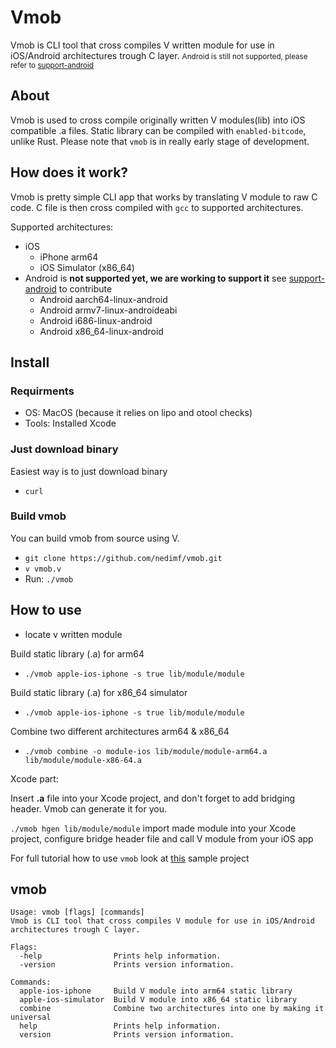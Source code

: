 # Vmob
Vmob is CLI tool that cross compiles V written module for use in iOS/Android architectures trough C layer. <small>Android is still not supported, please refer to [support-android](https://github.com/nedimf/vmob/docs/support-android.md)</small>


## About 
Vmob is used to cross compile originally written V modules(lib) into iOS compatible .a files. Static library can be compiled with ```enabled-bitcode```, unlike Rust.
Please note that ```vmob``` is in really early stage of development.

## How does it work?
Vmob is pretty simple CLI app that works by translating V module to raw C code. C file is then cross compiled with ```gcc``` to supported architectures.

Supported architectures:
- iOS
  - iPhone arm64
  - iOS Simulator (x86_64)
- Android is **not supported yet, we are working to support it** see [support-android](https://github.com/nedimf/vmob/docs/support-android.md) to contribute
	- Android aarch64-linux-android
	- Android armv7-linux-androideabi
	- Android i686-linux-android
	- Android x86_64-linux-android

## Install 
### Requirments
- OS: MacOS (because it relies on lipo and otool checks)
- Tools: Installed Xcode
### Just download binary
Easiest way is to just download binary
- ```curl ```

### Build vmob
You can build vmob from source using V.
- ``` git clone https://github.com/nedimf/vmob.git ```
- ```v vmob.v```
- Run: ```./vmob```

## How to use
- locate v written module

Build static library (.a) for arm64
- ```./vmob apple-ios-iphone -s true lib/module/module```

Build static library (.a) for x86_64 simulator 
- ```./vmob apple-ios-iphone -s true lib/module/module```
  
Combine two different architectures arm64 & x86_64
- ```./vmob combine -o module-ios lib/module/module-arm64.a lib/module/module-x86-64.a```

Xcode part: 

Insert **.a** file into your Xcode project, and don't forget to add bridging header. Vmob can generate it for you. 

```./vmob hgen lib/module/module``` import made module into your Xcode project, configure bridge header file and call V module from your iOS app

For full tutorial how to use ```vmob``` look at [this]() sample project

## vmob
```
Usage: vmob [flags] [commands]
Vmob is CLI tool that cross compiles V module for use in iOS/Android architectures trough C layer.

Flags:
  -help                Prints help information.
  -version             Prints version information.

Commands:
  apple-ios-iphone     Build V module into arm64 static library
  apple-ios-simulator  Build V module into x86_64 static library
  combine              Combine two architectures into one by making it universal
  help                 Prints help information.
  version              Prints version information.
```


